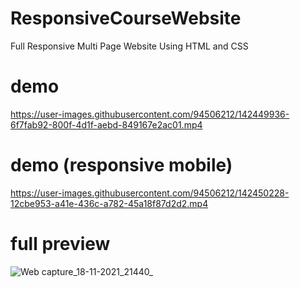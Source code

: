 # ResponsiveCourseWebsite
Full Responsive Multi Page Website Using HTML and CSS

# demo
https://user-images.githubusercontent.com/94506212/142449936-6f7fab92-800f-4d1f-aebd-849167e2ac01.mp4

# demo (responsive mobile)
https://user-images.githubusercontent.com/94506212/142450228-12cbe953-a41e-436c-a782-45a18f87d2d2.mp4


# full preview
![Web capture_18-11-2021_21440_](https://user-images.githubusercontent.com/94506212/142449562-4bc3b079-e9d8-4e66-b278-80f03121f953.jpeg)


